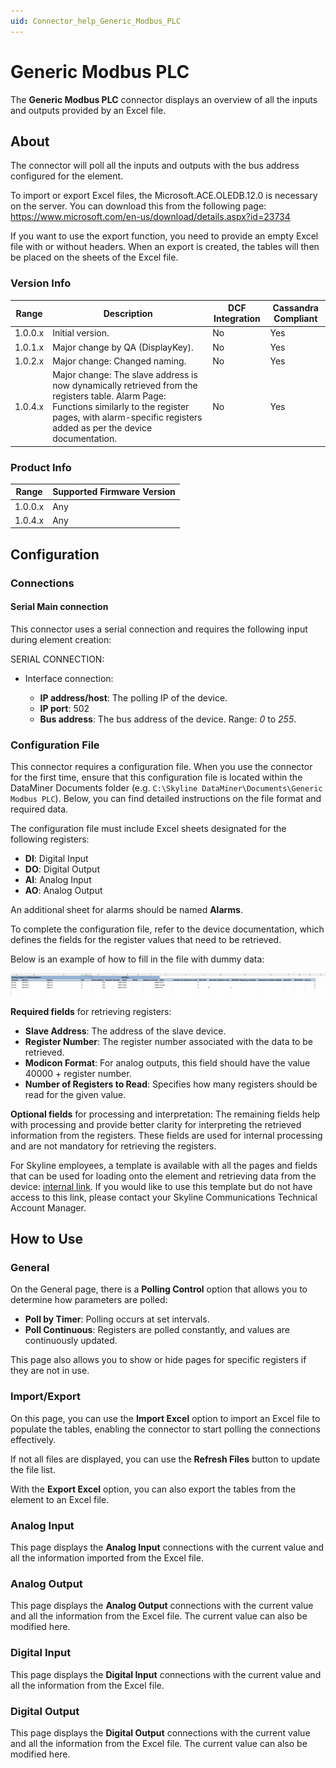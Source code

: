 ```yaml
---
uid: Connector_help_Generic_Modbus_PLC
---
```


# Generic Modbus PLC

The **Generic Modbus PLC** connector displays an overview of all the inputs and outputs provided by an Excel file.

## About

The connector will poll all the inputs and outputs with the bus address configured for the element.

To import or export Excel files, the Microsoft.ACE.OLEDB.12.0 is necessary on the server. You can download this from the following page: <https://www.microsoft.com/en-us/download/details.aspx?id=23734>

If you want to use the export function, you need to provide an empty Excel file with or without headers. When an export is created, the tables will then be placed on the sheets of the Excel file.

### Version Info

| Range     | Description                            | DCF Integration     | Cassandra Compliant     |
|------------------|----------------------------------------|---------------------|-------------------------|
| 1.0.0.x          | Initial version.                       | No                  | Yes                     |
| 1.0.1.x          | Major change by QA (DisplayKey).       | No                  | Yes                     |
| 1.0.2.x          | Major change: Changed naming.          | No                  | Yes                     |
| 1.0.4.x          | Major change: The slave address is now dynamically retrieved from the registers table. Alarm Page: Functions similarly to the register pages, with alarm-specific registers added as per the device documentation.          | No                  | Yes                     |

### Product Info

| Range | Supported Firmware Version |
|------------------|-----------------------------|
| 1.0.0.x          | Any                         |
| 1.0.4.x          | Any                         |

## Configuration

### Connections

#### Serial Main connection

This connector uses a serial connection and requires the following input during element creation:

SERIAL CONNECTION:

- Interface connection:

  - **IP address/host**: The polling IP of the device.
  - **IP port**: 502
  - **Bus address**: The bus address of the device. Range: *0* to *255*.

### Configuration File

This connector requires a configuration file. When you use the connector for the first time, ensure that this configuration file is located within the DataMiner Documents folder (e.g. `C:\Skyline DataMiner\Documents\Generic Modbus PLC`). Below, you can find detailed instructions on the file format and required data.

The configuration file must include Excel sheets designated for the following registers:

- **DI**: Digital Input
- **DO**: Digital Output
- **AI**: Analog Input
- **AO**: Analog Output

An additional sheet for alarms should be named **Alarms**.

To complete the configuration file, refer to the device documentation, which defines the fields for the register values that need to be retrieved.

Below is an example of how to fill in the file with dummy data:

![Overview](../images/Generic_Modbus_PLC_Configfile_Template.png)

**Required fields** for retrieving registers:

- **Slave Address**: The address of the slave device.
- **Register Number**: The register number associated with the data to be retrieved.
- **Modicon Format**: For analog outputs, this field should have the value 40000 + register number.
- **Number of Registers to Read**: Specifies how many registers should be read for the given value.

**Optional fields** for processing and interpretation: The remaining fields help with processing and provide better clarity for interpreting the retrieved information from the registers. These fields are used for internal processing and are not mandatory for retrieving the registers.

For Skyline employees, a template is available with all the pages and fields that can be used for loading onto the element and retrieving data from the device: [internal link](https://skylinebe.sharepoint.com/:x:/s/DeviceDocumentation/EYWnTbve1ghMjJyi5dEfRnYBvx2bFNPzB-qTDgKkhoeAtQ?e=XgGFRB). If you would like to use this template but do not have access to this link, please contact your Skyline Communications Technical Account Manager.

## How to Use

### General

On the General page, there is a **Polling Control** option that allows you to determine how parameters are polled:

- **Poll by Timer**: Polling occurs at set intervals.
- **Poll Continuous**: Registers are polled constantly, and values are continuously updated.

This page also allows you to show or hide pages for specific registers if they are not in use.

### Import/Export

On this page, you can use the **Import Excel** option to import an Excel file to populate the tables, enabling the connector to start polling the connections effectively.

If not all files are displayed, you can use the **Refresh Files** button to update the file list.

With the **Export Excel** option, you can also export the tables from the element to an Excel file.

### Analog Input

This page displays the **Analog Input** connections with the current value and all the information imported from the Excel file.

### Analog Output

This page displays the **Analog Output** connections with the current value and all the information from the Excel file. The current value can also be modified here.

### Digital Input

This page displays the **Digital Input** connections with the current value and all the information from the Excel file.

### Digital Output

This page displays the **Digital Output** connections with the current value and all the information from the Excel file. The current value can also be modified here.
